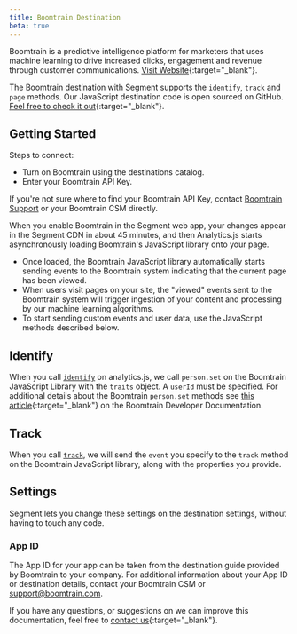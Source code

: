 ```yaml
---
title: Boomtrain Destination
beta: true
---
```


Boomtrain is a predictive intelligence platform for marketers that uses machine learning to drive increased clicks, engagement and revenue through customer communications. [Visit Website](http://boomtrain.com){:target="_blank"}.

The Boomtrain destination with Segment supports the `identify`, `track` and `page` methods.  Our JavaScript destination code is open sourced on GitHub. [Feel free to check it out](https://github.com/boomtrain/segmentio_integration){:target="_blank"}.

## Getting Started


Steps to connect:
 - Turn on Boomtrain using the destinations catalog.
 - Enter your Boomtrain API Key.

If you're not sure where to find your Boomtrain API Key, contact [Boomtrain Support](mailto:support@boomtrain.com) or your Boomtrain CSM directly.

When you enable Boomtrain in the Segment web app, your changes appear in the Segment CDN in about 45 minutes, and then Analytics.js starts asynchronously loading Boomtrain's JavaScript library onto your page.
- Once loaded, the Boomtrain JavaScript library automatically starts sending events to the Boomtrain system indicating that the current page has been viewed.
- When users visit pages on your site, the "viewed" events sent to the Boomtrain system will trigger ingestion of your content and processing by our machine learning algorithms.
- To start sending custom events and user data, use the JavaScript methods described below.

## Identify

When you call [`identify`](/docs/connections/spec/identify/) on analytics.js, we call `person.set` on the Boomtrain JavaScript Library with the `traits` object. A `userId` must be specified.  For additional details about the Boomtrain `person.set` methods see [this article](https://boomtrain.readme.io/docs/set){:target="_blank"} on the Boomtrain Developer Documentation.

## Track

When you call [`track`](/docs/connections/spec/track/), we will send the `event` you specify to the `track` method on the Boomtrain JavaScript library, along with the properties you provide.

## Settings

Segment lets you change these settings on the destination settings, without having to touch any code.

### App ID
The App ID for your app can be taken from the destination guide provided by Boomtrain to your company.  For additional information about your App ID or destination details, contact your Boomtrain CSM or [support@boomtrain.com](mailto:support@boomtrain.com).


If you have any questions, or suggestions on we can improve this documentation, feel free to [contact us](http://boomtrain.com/contact/){:target="_blank"}.
